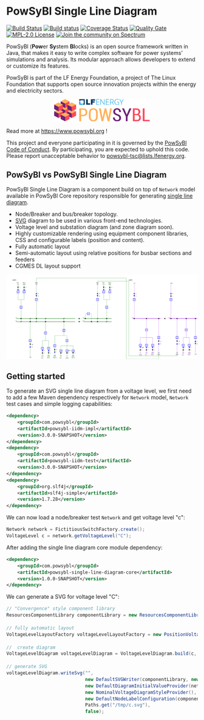 # PowSyBl Single Line Diagram

[![Build Status](https://api.travis-ci.com/powsybl/powsybl-single-line-diagram.svg?branch=master)](https://travis-ci.com/powsybl/powsybl-single-line-diagram)
[![Build status](https://ci.appveyor.com/api/projects/status/at7jfgmxghc45esj/branch/master?svg=true)](https://ci.appveyor.com/project/powsybl/powsybl-single-line-diagram/branch/master)
[![Coverage Status](https://sonarcloud.io/api/project_badges/measure?project=com.powsybl%3Apowsybl-single-line-diagram&metric=coverage)](https://sonarcloud.io/component_measures?id=com.powsybl%3Apowsybl-single-line-diagram&metric=coverage)
[![Quality Gate](https://sonarcloud.io/api/project_badges/measure?project=com.powsybl%3Apowsybl-single-line-diagram&metric=alert_status)](https://sonarcloud.io/dashboard?id=com.powsybl%3Apowsybl-single-line-diagram)
[![MPL-2.0 License](https://img.shields.io/badge/license-MPL_2.0-blue.svg)](https://www.mozilla.org/en-US/MPL/2.0/)
[![Join the community on Spectrum](https://withspectrum.github.io/badge/badge.svg)](https://spectrum.chat/powsybl)

PowSyBl (**Pow**er **Sy**stem **Bl**ocks) is an open source framework written in Java, that makes it easy to write complex
software for power systems’ simulations and analysis. Its modular approach allows developers to extend or customize its
features.

PowSyBl is part of the LF Energy Foundation, a project of The Linux Foundation that supports open source innovation projects
within the energy and electricity sectors.

<p align="center">
<img src="https://raw.githubusercontent.com/powsybl/powsybl-gse/master/gse-spi/src/main/resources/images/logo_lfe_powsybl.svg?sanitize=true" alt="PowSyBl Logo" width="50%"/>
</p>

Read more at https://www.powsybl.org !

This project and everyone participating in it is governed by the [PowSyBl Code of Conduct](https://github.com/powsybl/.github/blob/master/CODE_OF_CONDUCT.md).
By participating, you are expected to uphold this code. Please report unacceptable behavior to [powsybl-tsc@lists.lfenergy.org](mailto:powsybl-tsc@lists.lfenergy.org).

## PowSyBl vs PowSyBl Single Line Diagram

PowSyBl Single Line Diagram is a component build on top of `Network` model available in PowSyBl Core repository responsible 
for generating [single line diagram](https://en.wikipedia.org/wiki/One-line_diagram).
 - Node/Breaker and bus/breaker topology.
 - [SVG](https://fr.wikipedia.org/wiki/Scalable_Vector_Graphics) diagram to be used in various front-end technologies.
 - Voltage level and substation diagram (and zone diagram soon).
 - Highly customizable rendering using equipment component libraries, CSS and configurable labels (position and content).
 - Fully automatic layout
 - Semi-automatic layout using relative positions for busbar sections and feeders
 - CGMES DL layout support

![Diagram demo](.github/diagram-demo.svg)

## Getting started

To generate an SVG single line diagram from a voltage level, we first need to add a few Maven dependency respectively 
for `Network` model, `Network` test cases and simple logging capabilities:

```xml
<dependency>
    <groupId>com.powsybl</groupId>
    <artifactId>powsybl-iidm-impl</artifactId>
    <version>3.0.0-SNAPSHOT</version>
</dependency>
<dependency>
    <groupId>com.powsybl</groupId>
    <artifactId>powsybl-iidm-test</artifactId>
    <version>3.0.0-SNAPSHOT</version>
</dependency>
<dependency>
    <groupId>org.slf4j</groupId>
    <artifactId>slf4j-simple</artifactId>
    <version>1.7.28</version>
</dependency>
```

We can now load a node/breaker test `Network` and get voltage level "c":
```java
Network network = FictitiousSwitchFactory.create();
VoltageLevel c = network.getVoltageLevel("C");
```

After adding the single line diagram core module dependency:
```xml
<dependency>
    <groupId>com.powsybl</groupId>
    <artifactId>powsybl-single-line-diagram-core</artifactId>
    <version>1.0.0-SNAPSHOT</version>
</dependency>
```

We can generate a SVG for voltage level "C":
```java
// "Convergence" style component library
ResourcesComponentLibrary componentLibrary = new ResourcesComponentLibrary("/ConvergenceLibrary");

// fully automatic layout
VoltageLevelLayoutFactory voltageLevelLayoutFactory = new PositionVoltageLevelLayoutFactory(new PositionByClustering());

//  create diagram
VoltageLevelDiagram voltageLevelDiagram = VoltageLevelDiagram.build(c, voltageLevelLayoutFactory, false, false);

// generate SVG
voltageLevelDiagram.writeSvg("",
                             new DefaultSVGWriter(componentLibrary, new LayoutParameters()),
                             new DefaultDiagramInitialValueProvider(network),
                             new NominalVoltageDiagramStyleProvider(),
                             new DefaultNodeLabelConfiguration(componentLibrary),
                             Paths.get("/tmp/c.svg"),
                             false);
```
